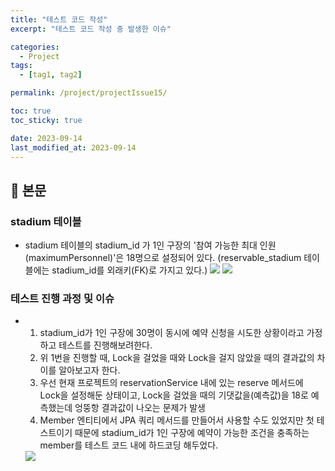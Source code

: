 ```yaml
---
title: "테스트 코드 작성"
excerpt: "테스트 코드 작성 중 발생한 이슈"

categories:
  - Project
tags:
  - [tag1, tag2]

permalink: /project/projectIssue15/

toc: true
toc_sticky: true

date: 2023-09-14
last_modified_at: 2023-09-14
---
```


## 🔎 본문

### stadium 테이블
- stadium 테이블의 stadium_id 가 1인 구장의 '참여 가능한 최대 인원(maximumPersonnel)'은 18명으로 설정되어 있다.
  (reservable_stadium 테이블에는 stadium_id를 외래키(FK)로 가지고 있다.)
  <img src="https://github.com/HUFSjlee/stadiumManager-backend/assets/67497759/f22c5a97-0007-48ae-baf6-f9b0ba96fdd4/">
  <img src="https://github.com/HUFSjlee/stadiumManager-backend/assets/67497759/9b2f4561-2d8e-400f-aeb9-79d8df7d85e7/">

### 테스트 진행 과정 및 이슈
- 1. stadium_id가 1인 구장에 30명이 동시에 예약 신청을 시도한 상황이라고 가정하고 테스트를 진행해보려한다.
  2. 위 1번을 진행할 때, Lock을 걸었을 때와 Lock을 걸지 않았을 때의 결과값의 차이를 알아보고자 한다.
  3. 우선 현재 프로젝트의 reservationService 내에 있는 reserve 메서드에 Lock을 설정해둔 상태이고, Lock을 걸었을 때의 기댓값을(예측값)을 18로 예측했는데 엉뚱항 결과값이 나오는 문제가 발생
  4. Member 엔티티에서 JPA 쿼리 메서드를 만들어서 사용할 수도 있었지만 첫 테스트이기 때문에 stadium_id가 1인 구장에 예약이 가능한 조건을 충족하는 member를 테스트 코드 내에 하드코딩 해두었다.
  <img src="https://github.com/HUFSjlee/stadiumManager-backend/assets/67497759/fb50e40c-af73-4686-9c22-52ed7919809c/">